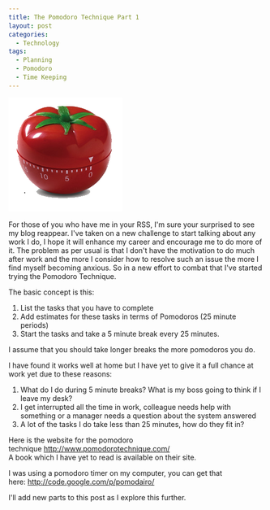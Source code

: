 ```yaml
---
title: The Pomodoro Technique Part 1
layout: post
categories:
  - Technology
tags:
  - Planning
  - Pomodoro
  - Time Keeping
---
```

[<img class="aligncenter size-full wp-image-130 img-thumbnail img-responsive" title="Pomodoro-timer" src="/assets/images/2012/12/Pomodoro-timer.png" alt="" width="225" height="225" />][1]

For those of you who have me in your RSS, I'm sure your surprised to see my blog reappear. I've taken on a new challenge to start talking about any work I do, I hope it will enhance my career and encourage me to do more of it. The problem as per usual is that I don't have the motivation to do much after work and the more I consider how to resolve such an issue the more I find myself becoming anxious. So in a new effort to combat that I've started trying the Pomodoro Technique.<!-- more -->

The basic concept is this:

  1. List the tasks that you have to complete
  2. Add estimates for these tasks in terms of Pomodoros (25 minute periods)
  3. Start the tasks and take a 5 minute break every 25 minutes.

I assume that you should take longer breaks the more pomodoros you do.

I have found it works well at home but I have yet to give it a full chance at work yet due to these reasons:

  1. What do I do during 5 minute breaks? What is my boss going to think if I leave my desk?
  2. I get interrupted all the time in work, colleague needs help with something or a manager needs a question about the system answered
  3. A lot of the tasks I do take less than 25 minutes, how do they fit in?

Here is the website for the pomodoro technique http://www.pomodorotechnique.com/  
A book which I have yet to read is available on their site.

I was using a pomodoro timer on my computer, you can get that here: http://code.google.com/p/pomodairo/

I'll add new parts to this post as I explore this further.

 [1]: /assets/images/2012/12/Pomodoro-timer.png